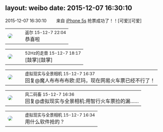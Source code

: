 layout: weibo
date: 2015-12-07 16:30:10
---
<meta name="referrer" content="no-referrer" />

2015-12-07 16:30:10  &nbsp;&nbsp;&nbsp;&nbsp;&nbsp;&nbsp; 来自 <a href="sinaweibo://customweibosource" rel="nofollow">iPhone 5s</a>
抢票成功了！！[可爱][可爱] ​​​

<table style="width: 100%;">
  <tr>
    <td style="width: 40px;"><img style="border-radius:50%" src="https://tvax1.sinaimg.cn/crop.0.0.512.512.50/760b4677ly8fvdnumgch5j20e80e8gmo.jpg?KID=imgbed,tva&Expires=1624465790&ssig=X2M8oeIN97"></td>
    <td colspan="2"><small>返尔 15-12-7 22:04</small><br/>恭喜啦</td>
  </tr>
</table>

<table style="width: 100%;">
  <tr>
    <td style="width: 40px;"><img style="border-radius:50%" src="https://tva4.sinaimg.cn/crop.0.0.180.180.50/8beaf773jw1e8qgp5bmzyj2050050aa8.jpg?KID=imgbed,tva&Expires=1624465790&ssig=MbJXGIvxC%2B"></td>
    <td colspan="2"><small>52Hz的走兽 15-12-7 18:17</small><br/>[鼓掌][鼓掌]</td>
  </tr>
</table>

<table style="width: 100%;">
  <tr>
    <td style="width: 40px;"><img style="border-radius:50%" src="https://tva3.sinaimg.cn/crop.0.0.180.180.50/005PP9Iqjw8eo37r1o77tj30500500sy.jpg?KID=imgbed,tva&Expires=1624465790&ssig=UukgorM02f"></td>
    <td colspan="2"><small>虚拟现实与全景相机 15-12-7 16:37</small><br/>回复@魔人布布布布欧:尼玛，现在网易火车票已经不行了！</td>
  </tr>
</table>

<table style="width: 100%;">
  <tr>
    <td style="width: 40px;"><img style="border-radius:50%" src="https://tva3.sinaimg.cn/crop.0.0.639.639.50/6d2a6003jw8f3idy69w2gj20hs0hrt9g.jpg?KID=imgbed,tva&Expires=1624465790&ssig=Kk0RlS4FwM"></td>
    <td colspan="2"><small>风二码畜 15-12-7 16:36</small><br/>回复@虚拟现实与全景相机:用智行火车票捡的漏……</td>
  </tr>
</table>

<table style="width: 100%;">
  <tr>
    <td style="width: 40px;"><img style="border-radius:50%" src="https://tva3.sinaimg.cn/crop.0.0.180.180.50/005PP9Iqjw8eo37r1o77tj30500500sy.jpg?KID=imgbed,tva&Expires=1624465790&ssig=UukgorM02f"></td>
    <td colspan="2"><small>虚拟现实与全景相机 15-12-7 16:34</small><br/>用什么软件抢的？</td>
  </tr>
</table>
